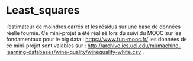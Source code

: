 # Least_squares
 l’estimateur de moindres carrés et les résidus sur une base de données réelle fournie. Ce mini-projet a été réalisé lors du suivi du MOOC sur les fondamentaux pour le big data : https://www.fun-mooc.fr/ les données de ce mini-projet sont valables sur : http://archive.ics.uci.edu/ml/machine-learning-databases/wine-quality/winequality-white.csv .
